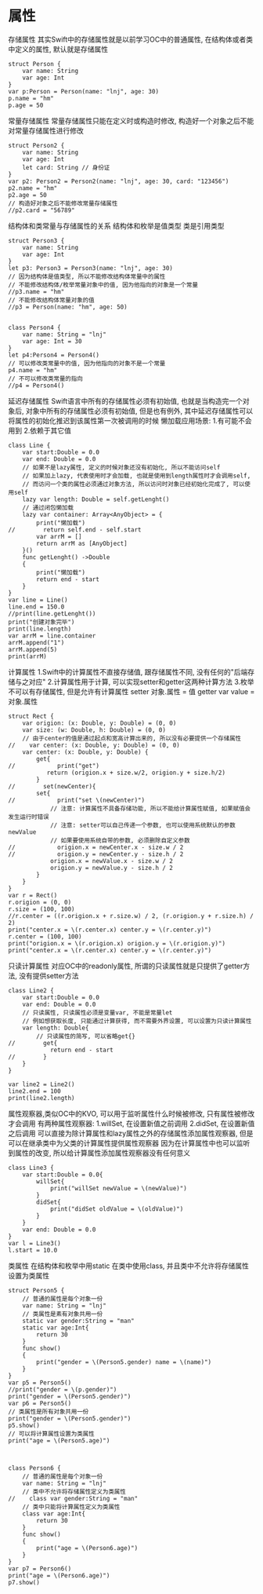 # 属性
> 
存储属性
其实Swift中的存储属性就是以前学习OC中的普通属性, 在结构体或者类中定义的属性, 默认就是存储属性



```
struct Person {
    var name: String
    var age: Int
}
var p:Person = Person(name: "lnj", age: 30)
p.name = "hm"
p.age = 50
```


> 
常量存储属性
常量存储属性只能在定义时或构造时修改, 构造好一个对象之后不能对常量存储属性进行修改



```
struct Person2 {
    var name: String
    var age: Int
    let card: String // 身份证
}
var p2: Person2 = Person2(name: "lnj", age: 30, card: "123456")
p2.name = "hm"
p2.age = 50
// 构造好对象之后不能修改常量存储属性
//p2.card = "56789"
```


> 
结构体和类常量与存储属性的关系
结构体和枚举是值类型
类是引用类型



```
struct Person3 {
    var name: String
    var age: Int
}
let p3: Person3 = Person3(name: "lnj", age: 30)
// 因为结构体是值类型, 所以不能修改结构体常量中的属性
// 不能修改结构体/枚举常量对象中的值, 因为他指向的对象是一个常量
//p3.name = "hm"
// 不能修改结构体常量对象的值
//p3 = Person(name: "hm", age: 50)


class Person4 {
    var name: String = "lnj"
    var age: Int = 30
}
let p4:Person4 = Person4()
// 可以修改类常量中的值, 因为他指向的对象不是一个常量
p4.name = "hm"
// 不可以修改类常量的指向
//p4 = Person4()
```


> 
延迟存储属性
Swift语言中所有的存储属性必须有初始值, 也就是当构造完一个对象后, 对象中所有的存储属性必须有初始值, 但是也有例外, 其中延迟存储属性可以将属性的初始化推迟到该属性第一次被调用的时候
懒加载应用场景:
    1.有可能不会用到
    2.依赖于其它值



```
class Line {
    var start:Double = 0.0
    var end: Double = 0.0
    // 如果不是lazy属性, 定义的时候对象还没有初始化, 所以不能访问self
    // 如果加上lazy, 代表使用时才会加载, 也就是使用到length属性时才会调用self,
    // 而访问一个类的属性必须通过对象方法, 所以访问时对象已经初始化完成了, 可以使用self
    lazy var length: Double = self.getLenght()
    // 通过闭包懒加载
    lazy var container: Array<AnyObject> = {
        print("懒加载")
//        return self.end - self.start
        var arrM = []
        return arrM as [AnyObject]
    }()
    func getLenght() ->Double
    {
        print("懒加载")
        return end - start
    }
}
var line = Line()
line.end = 150.0
//print(line.getLenght())
print("创建对象完毕")
print(line.length)
var arrM = line.container
arrM.append("1")
arrM.append(5)
print(arrM)
```


> 
计算属性
1.Swift中的计算属性不直接存储值, 跟存储属性不同, 没有任何的"后端存储与之对应"
2.计算属性用于计算, 可以实现setter和getter这两种计算方法
3.枚举不可以有存储属性, 但是允许有计算属性
setter 对象.属性 = 值
getter var value = 对象.属性



```
struct Rect {
    var origion: (x: Double, y: Double) = (0, 0)
    var size: (w: Double, h: Double) = (0, 0)
    // 由于center的值是通过起点和宽高计算出来的, 所以没有必要提供一个存储属性
//    var center: (x: Double, y: Double) = (0, 0)
    var center: (x: Double, y: Double) {
        get{
//            print("get")
           return (origion.x + size.w/2, origion.y + size.h/2)
        }
//        set(newCenter){
        set{
//            print("set \(newCenter)")
            // 注意: 计算属性不具备存储功能, 所以不能给计算属性赋值, 如果赋值会发生运行时错误
            // 注意: setter可以自己传递一个参数, 也可以使用系统默认的参数newValue
            // 如果要使用系统自带的参数, 必须删除自定义参数
//            origion.x = newCenter.x - size.w / 2
//            origion.y = newCenter.y - size.h / 2
            origion.x = newValue.x - size.w / 2
            origion.y = newValue.y - size.h / 2
        }
    }
}
var r = Rect()
r.origion = (0, 0)
r.size = (100, 100)
//r.center = ((r.origion.x + r.size.w) / 2, (r.origion.y + r.size.h) / 2)
print("center.x = \(r.center.x) center.y = \(r.center.y)")
r.center = (100, 100)
print("origion.x = \(r.origion.x) origion.y = \(r.origion.y)")
print("center.x = \(r.center.x) center.y = \(r.center.y)")
```



> 
只读计算属性
对应OC中的readonly属性, 所谓的只读属性就是只提供了getter方法, 没有提供setter方法



```
class Line2 {
    var start:Double = 0.0
    var end: Double = 0.0
    // 只读属性, 只读属性必须是变量var, 不能是常量let
    // 例如想获取长度, 只能通过计算获得, 而不需要外界设置, 可以设置为只读计算属性
    var length: Double{
        // 只读属性的简写, 可以省略get{}
//        get{
            return end - start
//        }
    }
}

var line2 = Line2()
line2.end = 100
print(line2.length)
```


> 
属性观察器,类似OC中的KVO, 可以用于监听属性什么时候被修改, 只有属性被修改才会调用
有两种属性观察器:
1.willSet, 在设置新值之前调用
2.didSet, 在设置新值之后调用
可以直接为除计算属性和lazy属性之外的存储属性添加属性观察器, 但是可以在继承类中为父类的计算属性提供属性观察器
因为在计算属性中也可以监听到属性的改变, 所以给计算属性添加属性观察器没有任何意义


```
class Line3 {
    var start:Double = 0.0{
        willSet{
            print("willSet newValue = \(newValue)")
        }
        didSet{
            print("didSet oldValue = \(oldValue)")
        }
    }
    var end: Double = 0.0
}
var l = Line3()
l.start = 10.0
```


> 
类属性
在结构体和枚举中用static
在类中使用class, 并且类中不允许将存储属性设置为类属性



```
struct Person5 {
    // 普通的属性是每个对象一份
    var name: String = "lnj"
    // 类属性是素有对象共用一份
    static var gender:String = "man"
    static var age:Int{
        return 30
    }
    func show()
    {
        print("gender = \(Person5.gender) name = \(name)")
    }
}
var p5 = Person5()
//print("gender = \(p.gender)")
print("gender = \(Person5.gender)")
var p6 = Person5()
// 类属性是所有对象共用一份
print("gender = \(Person5.gender)")
p5.show()
// 可以将计算属性设置为类属性
print("age = \(Person5.age)")



class Person6 {
    // 普通的属性是每个对象一份
    var name: String = "lnj"
    // 类中不允许将存储属性定义为类属性
//    class var gender:String = "man"
    // 类中只能将计算属性定义为类属性
    class var age:Int{
        return 30
    }
    func show()
    {
        print("age = \(Person6.age)")
    }
}
var p7 = Person6()
print("age = \(Person6.age)")
p7.show()
```



